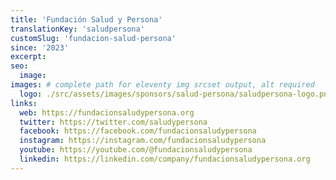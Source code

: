 ```yaml
---
title: 'Fundación Salud y Persona'
translationKey: 'saludpersona'
customSlug: 'fundacion-salud-persona'
since: '2023'
excerpt:
seo:
  image:
images: # complete path for eleventy img srcset output, alt required
  logo: ./src/assets/images/sponsors/salud-persona/saludpersona-logo.png
links:
  web: https://fundacionsaludypersona.org
  twitter: https://twitter.com/saludypersona
  facebook: https://facebook.com/fundacionsaludypersona
  instagram: https://instagram.com/fundacionsaludypersona
  youtube: https://youtube.com/@fundacionsaludypersona
  linkedin: https://linkedin.com/company/fundacionsaludypersona.org
---
```

